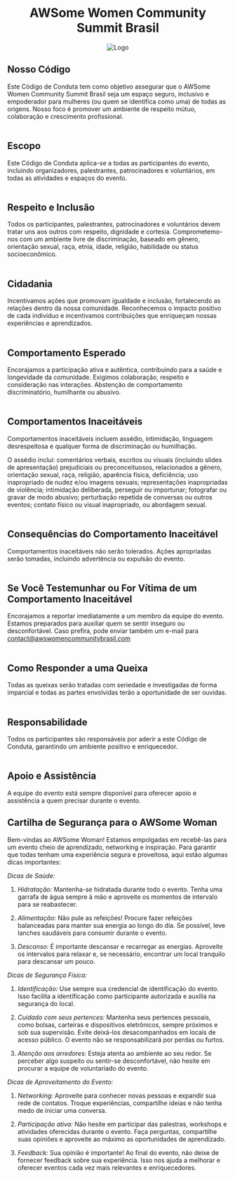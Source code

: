 <h1 style="text-align: center;">AWSome Women Community Summit Brasil</h1>
<div style="text-align: center;"> 
  <img src="https://ug-mg.s3.us-east-2.amazonaws.com/logo-1.png" alt="Logo">
</div>


## Nosso Código
Este Código de Conduta tem como objetivo assegurar que o AWSome Women Community Summit Brasil seja um espaço seguro, inclusivo e empoderador para mulheres (ou quem se identifica como uma) de todas as origens. Nosso foco é promover um ambiente de respeito mútuo, colaboração e crescimento profissional.
<br> <br>

## Escopo
 Este Código de Conduta aplica-se a todas as participantes do evento, incluindo organizadores, palestrantes, patrocinadores e voluntários, em todas as atividades e espaços do evento.
 <br> <br>

## Respeito e Inclusão
Todos os participantes, palestrantes, patrocinadores e voluntários devem tratar uns aos outros com respeito, dignidade e cortesia. 
Comprometemo-nos com um ambiente livre de discriminação, baseado em gênero, orientação sexual, raça, etnia, idade, religião, habilidade ou status socioeconômico.
<br> <br>

## Cidadania
Incentivamos ações que promovam igualdade e inclusão, fortalecendo as relações dentro da nossa comunidade.
Reconhecemos o impacto positivo de cada indivíduo e incentivamos contribuições que enriqueçam nossas experiências e aprendizados.
<br> <br>


## Comportamento Esperado
 Encorajamos a participação ativa e autêntica, contribuindo para a saúde e longevidade da comunidade.
 Exigimos colaboração, respeito e consideração nas interações.
 Abstenção de comportamento discriminatório, humilhante ou abusivo.
 <br> <br>

## Comportamentos Inaceitáveis
Comportamentos inaceitáveis incluem assédio, intimidação, linguagem desrespeitosa e qualquer forma de discriminação ou humilhação.

O assédio inclui: comentários verbais, escritos ou visuais (incluindo slides de apresentação) prejudiciais ou preconceituosos, relacionados a gênero, orientação sexual, raça, religião, aparência física, deficiência; uso inapropriado de nudez e/ou imagens sexuais; representações inapropriadas de violência; intimidação deliberada, perseguir ou importunar; fotografar ou gravar de modo abusivo; perturbação repetida de conversas ou outros eventos; contato físico ou visual inapropriado, ou abordagem sexual. 
<br> <br>

## Consequências do Comportamento Inaceitável
Comportamentos inaceitáveis não serão tolerados. Ações apropriadas serão tomadas, incluindo advertência ou expulsão do evento.
<br> <br>

## Se Você Testemunhar ou For Vítima de um Comportamento Inaceitável
Encorajamos a reportar imediatamente a um membro da equipe do evento. Estamos preparados para auxiliar quem se sentir inseguro ou desconfortável.
Caso prefira, pode enviar também um e-mail para contact@awswomencommunitybrasil.com
<br> <br>

## Como Responder a uma Queixa
Todas as queixas serão tratadas com seriedade e investigadas de forma imparcial e todas as partes envolvidas terão a oportunidade de ser ouvidas.
<br> <br>

## Responsabilidade
Todos os participantes são responsáveis por aderir a este Código de Conduta, garantindo um ambiente positivo e enriquecedor.
<br> <br>

## Apoio e Assistência
 A equipe do evento está sempre disponível para oferecer apoio e assistência a quem precisar durante o evento.


## Cartilha de Segurança para o AWSome Woman

Bem-vindas ao AWSome Woman! Estamos empolgadas em recebê-las para um evento cheio de aprendizado, networking e inspiração. Para garantir que todas tenham uma experiência segura e proveitosa, aqui estão algumas dicas importantes:

*Dicas de Saúde:*

1. *Hidratação:* Mantenha-se hidratada durante todo o evento. Tenha uma garrafa de água sempre à mão e aproveite os momentos de intervalo para se reabastecer.

2. *Alimentação:* Não pule as refeições! Procure fazer refeições balanceadas para manter sua energia ao longo do dia. Se possível, leve lanches saudáveis para consumir durante o evento.

3. *Descanso:* É importante descansar e recarregar as energias. Aproveite os intervalos para relaxar e, se necessário, encontrar um local tranquilo para descansar um pouco.

*Dicas de Segurança Física:*

1. *Identificação:* Use sempre sua credencial de identificação do evento. Isso facilita a identificação como participante autorizada e auxilia na segurança do local.

2. *Cuidado com seus pertences:* Mantenha seus pertences pessoais, como bolsas, carteiras e dispositivos eletrônicos, sempre próximos e sob sua supervisão. Evite deixá-los desacompanhados em locais de acesso público. O evento não se responsabilizará por perdas ou furtos.

3. *Atenção aos arredores:* Esteja atenta ao ambiente ao seu redor. Se perceber algo suspeito ou sentir-se desconfortável, não hesite em procurar a equipe de voluntariado do evento.

*Dicas de Aproveitamento do Evento:*

1. *Networking:* Aproveite para conhecer novas pessoas e expandir sua rede de contatos. Troque experiências, compartilhe ideias e não tenha medo de iniciar uma conversa.

2. *Participação ativa:* Não hesite em participar das palestras, workshops e atividades oferecidas durante o evento. Faça perguntas, compartilhe suas opiniões e aproveite ao máximo as oportunidades de aprendizado.

3. *Feedback:* Sua opinião é importante! Ao final do evento, não deixe de fornecer feedback sobre sua experiência. Isso nos ajuda a melhorar e oferecer eventos cada vez mais relevantes e enriquecedores.







 
